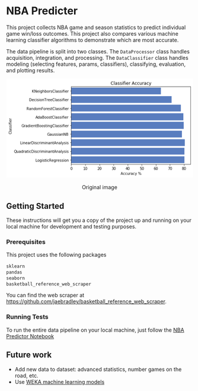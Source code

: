 # NBA Predicter

This project collects NBA game and season statistics to predict individual game win/loss outcomes.  This project also compares various machine learning classifier algorithms to demonstrate which are most accurate.

The data pipeline is split into two classes.  The `DataProcessor` class handles acquisition, integration, and processing.  The `DataClassifier` class handles modeling (selecting features, params, classifiers), classifying, evaluation, and plotting results.

 <p align="center">
 <img src="./results/classifier_results.png">
 </p>
 <p align="center">
 Original image
 </p>


## Getting Started

These instructions will get you a copy of the project up and running on your local machine for development and testing purposes.

### Prerequisites

This project uses the following packages

```
sklearn
pandas
seaborn
basketball_reference_web_scraper
```

You can find the web scraper at https://github.com/jaebradley/basketball_reference_web_scraper.


### Running Tests

To run the entire data pipeline on your local machine, just follow the [NBA Predictor Notebook](https://github.com/Will-Wright/NBA-predicter/blob/master/NBA%20Predicter.ipynb)


## Future work

- Add new data to dataset: advanced statistics, number games on the road, etc.
- Use [WEKA machine learning models](https://www.cs.waikato.ac.nz/ml/weka/)